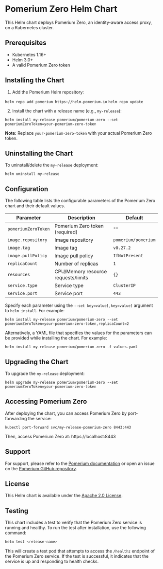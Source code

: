 # Pomerium Zero Helm Chart

This Helm chart deploys Pomerium Zero, an identity-aware access proxy, on a Kubernetes cluster.

## Prerequisites

- Kubernetes 1.16+
- Helm 3.0+
- A valid Pomerium Zero token

## Installing the Chart

1. Add the Pomerium Helm repository:

`helm repo add pomerium https://helm.pomerium.io`
`helm repo update`

2. Install the chart with a release name (e.g., `my-release`):

`helm install my-release pomerium/pomerium-zero --set pomeriumZeroToken=your-pomerium-zero-token`

**Note:** Replace `your-pomerium-zero-token` with your actual Pomerium Zero token.

## Uninstalling the Chart

To uninstall/delete the `my-release` deployment:

`helm uninstall my-release`

## Configuration

The following table lists the configurable parameters of the Pomerium Zero chart and their default values.

| Parameter | Description | Default |
|-----------|-------------|---------|
| `pomeriumZeroToken` | Pomerium Zero token (required) | `""` |
| `image.repository` | Image repository | `pomerium/pomerium` |
| `image.tag` | Image tag | `v0.27.2` |
| `image.pullPolicy` | Image pull policy | `IfNotPresent` |
| `replicaCount` | Number of replicas | `1` |
| `resources` | CPU/Memory resource requests/limits | `{}` |
| `service.type` | Service type | `ClusterIP` |
| `service.port` | Service port | `443` |

Specify each parameter using the `--set key=value[,key=value]` argument to `helm install`. For example:

`helm install my-release pomerium/pomerium-zero --set pomeriumZeroToken=your-pomerium-zero-token,replicaCount=2`

Alternatively, a YAML file that specifies the values for the parameters can be provided while installing the chart. For example:

`helm install my-release pomerium/pomerium-zero -f values.yaml`

## Upgrading the Chart

To upgrade the `my-release` deployment:

`helm upgrade my-release pomerium/pomerium-zero --set pomeriumZeroToken=your-pomerium-zero-token`

## Accessing Pomerium Zero

After deploying the chart, you can access Pomerium Zero by port-forwarding the service:

`kubectl port-forward svc/my-release-pomerium-zero 8443:443`

Then, access Pomerium Zero at: https://localhost:8443

## Support

For support, please refer to the [Pomerium documentation](https://www.pomerium.com/docs/) or open an issue on the [Pomerium GitHub repository](https://github.com/pomerium/pomerium).

## License

This Helm chart is available under the [Apache 2.0 License](https://www.apache.org/licenses/LICENSE-2.0).

## Testing

This chart includes a test to verify that the Pomerium Zero service is running and healthy. To run the test after installation, use the following command:

```bash
helm test <release-name>
```

This will create a test pod that attempts to access the `/healthz` endpoint of the Pomerium Zero service. If the test is successful, it indicates that the service is up and responding to health checks.
